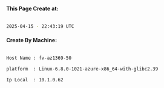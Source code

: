 
   
#### This Page Create at:

```bash

2025-04-15 - 22:43:19 UTC

```

#### Create By Machine:

```bash

Host Name : fv-az1369-50

platform  : Linux-6.8.0-1021-azure-x86_64-with-glibc2.39

Ip Local  : 10.1.0.62

```

